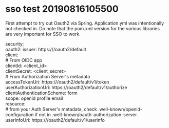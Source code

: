 # sso test 20190816105500

First attempt to try out Oauth2 via Spring. Application.yml was intentionally not checked in. Do note that the pom.xml version for the various libraries
are very important for SSO to work.


security:  
  oauth2: 
    issuer: https://<okta-developer>/oauth2/default  
    client:  
      # From OIDC app  
      clientId: <client_id>  
      clientSecret: <client_secret>   
      # From Authorization Server's metadata  
      accessTokenUri: https://<okta-developer>/oauth2/default/v1/token   
      userAuthorizationUri: https://<okta-developer>/oauth2/default/v1/authorize   
      clientAuthenticationScheme: form   
      scope: openid profile email  
    resource:    
      # from your Auth Server's metadata, check .well-known/openid-configuration if not in .well-known/oauth-authorization-server.   
      userInfoUri: https://<okta-developer>/oauth2/default/v1/userinfo
  
